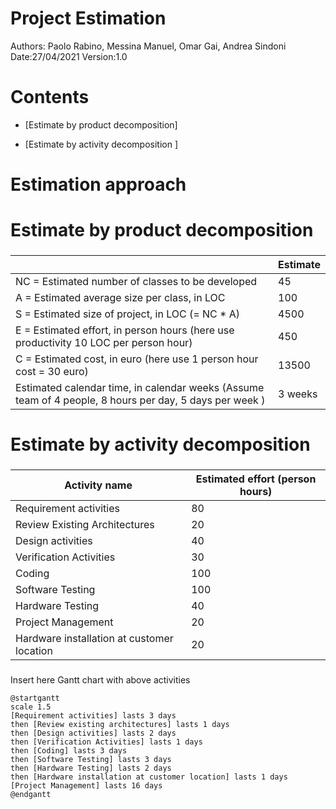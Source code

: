 # Project Estimation  
Authors: Paolo Rabino, Messina Manuel, Omar Gai, Andrea Sindoni
Date:27/04/2021
Version:1.0
# Contents
- [Estimate by product decomposition]


- [Estimate by activity decomposition ]

# Estimation approach

# Estimate by product decomposition
### 
|             | Estimate                        |             
| ----------- | ------------------------------- |  
| NC =  Estimated number of classes to be developed   |           45                 |             
|  A = Estimated average size per class, in LOC       |           100                 | 
| S = Estimated size of project, in LOC (= NC * A) |        4500          |
| E = Estimated effort, in person hours (here use productivity 10 LOC per person hour)  |    450   |   
| C = Estimated cost, in euro (here use 1 person hour cost = 30 euro) |  13500  | 
| Estimated calendar time, in calendar weeks (Assume team of 4 people, 8 hours per day, 5 days per week ) |       3 weeks         |              
# Estimate by activity decomposition
### 
|         Activity name    | Estimated effort (person hours)   |             
| ----------- | ------------------------------- | 
| Requirement activities | 80  |
| Review Existing Architectures | 20 | 
| Design activities | 40 |
| Verification Activities| 30 |
| Coding | 100 |
| Software Testing | 100 |
| Hardware Testing | 40 |
| Project Management | 20 |
| Hardware installation at customer location | 20 |
###
Insert here Gantt chart with above activities

``` plantuml
@startgantt
scale 1.5
[Requirement activities] lasts 3 days 
then [Review existing architectures] lasts 1 days 
then [Design activities] lasts 2 days
then [Verification Activities] lasts 1 days
then [Coding] lasts 3 days
then [Software Testing] lasts 3 days
then [Hardware Testing] lasts 2 days
then [Hardware installation at customer location] lasts 1 days
[Project Management] lasts 16 days
@endgantt
```
